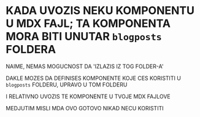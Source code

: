 # KADA UVOZIS NEKU KOMPONENTU U MDX FAJL; TA KOMPONENTA MORA BITI UNUTAR `blogposts` FOLDERA

NAIME, NEMAS MOGUCNOST DA 'IZLAZIS IZ TOG FOLDER-A'

DAKLE MOZES DA DEFINISES KOMPONENTE KOJE CES KORISTITI U `blogposts` FOLDERU, UPRAVO U TOM FOLDERU

I RELATIVNO UVOZIS TE KOMPONENTE U TVOJE MDX FAJLOVE

MEDJUTIM MISLI MDA OVO GOTOVO NIKAD NECU KORISTITI
